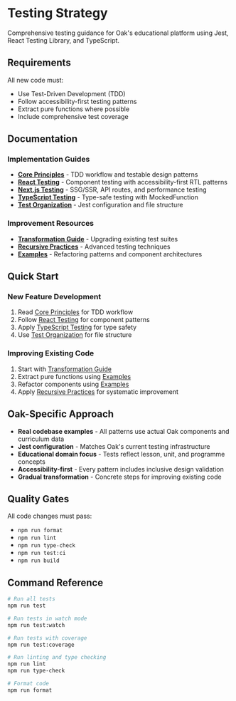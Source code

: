 # Testing Strategy

Comprehensive testing guidance for Oak's educational platform using Jest, React Testing Library, and TypeScript.

## Requirements

All new code must:

- Use Test-Driven Development (TDD)
- Follow accessibility-first testing patterns
- Extract pure functions where possible
- Include comprehensive test coverage

## Documentation

### Implementation Guides

- [**Core Principles**](core-principles.md) - TDD workflow and testable design patterns
- [**React Testing**](react-testing.md) - Component testing with accessibility-first RTL patterns
- [**Next.js Testing**](nextjs-testing.md) - SSG/SSR, API routes, and performance testing
- [**TypeScript Testing**](typescript-testing.md) - Type-safe testing with MockedFunction
- [**Test Organization**](test-organization.md) - Jest configuration and file structure

### Improvement Resources

- [**Transformation Guide**](transformation-guide.md) - Upgrading existing test suites
- [**Recursive Practices**](recursive-practices.md) - Advanced testing techniques
- [**Examples**](examples/) - Refactoring patterns and component architectures

## Quick Start

### New Feature Development

1. Read [Core Principles](core-principles.md) for TDD workflow
2. Follow [React Testing](react-testing.md) for component patterns
3. Apply [TypeScript Testing](typescript-testing.md) for type safety
4. Use [Test Organization](test-organization.md) for file structure

### Improving Existing Code

1. Start with [Transformation Guide](transformation-guide.md)
2. Extract pure functions using [Examples](examples/pure-functions.md)
3. Refactor components using [Examples](examples/component-patterns.md)
4. Apply [Recursive Practices](recursive-practices.md) for systematic improvement

## Oak-Specific Approach

- **Real codebase examples** - All patterns use actual Oak components and curriculum data
- **Jest configuration** - Matches Oak's current testing infrastructure
- **Educational domain focus** - Tests reflect lesson, unit, and programme concepts
- **Accessibility-first** - Every pattern includes inclusive design validation
- **Gradual transformation** - Concrete steps for improving existing code

## Quality Gates

All code changes must pass:

- `npm run format`
- `npm run lint`
- `npm run type-check`
- `npm run test:ci`
- `npm run build`

## Command Reference

```bash
# Run all tests
npm run test

# Run tests in watch mode
npm run test:watch

# Run tests with coverage
npm run test:coverage

# Run linting and type checking
npm run lint
npm run type-check

# Format code
npm run format
```
